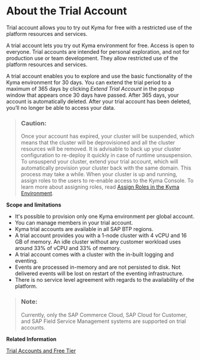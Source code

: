 <!-- loioc4fff0f58f90424f8e0af28975ac7f0f -->

# About the Trial Account

Trial account allows you to try out Kyma for free with a restricted use of the platform resources and services.

A trial account lets you try out Kyma environment for free. Access is open to everyone. Trial accounts are intended for personal exploration, and not for production use or team development. They allow restricted use of the platform resources and services.

A trial account enables you to explore and use the basic functionality of the Kyma environment for 30 days. You can extend the trial period to a maximum of 365 days by clicking *Extend Trial Account* in the popup window that appears once 30 days have passed. After 365 days, your account is automatically deleted. After your trial account has been deleted, you’ll no longer be able to access your data.

> ### Caution:  
> Once your account has expired, your cluster will be suspended, which means that the cluster will be deprovisioned and all the cluster resources will be removed. It is advisable to back up your cluster configuration to re-deploy it quickly in case of runtime unsuspension. To unsuspend your cluster, extend your trial account, which will automatically provision your cluster back with the same domain. This process may take a while. When your cluster is up and running, assign roles to the users to re-enable access to the Kyma Console. To learn more about assigning roles, read [Assign Roles in the Kyma Environment](../50-administration-and-ops/Assign_Roles_in_the_Kyma_Environment_148ae38.md).



**Scope and limitations**

-   It's possible to provision only one Kyma environment per global account.
-   You can manage members in your trial account.
-   Kyma trial accounts are available in all SAP BTP regions.
-   A trial account provides you with a 1-node cluster with 4 vCPU and 16 GB of memory. An idle cluster without any customer workload uses around 33% of vCPU and 33% of memory.
-   A trial account comes with a cluster with the in-built logging and eventing.
-   Events are processed in-memory and are not persisted to disk. Not delivered events will be lost on restart of the eventing infrastructure.
-   There is no service level agreement with regards to the availability of the platform.

> ### Note:  
> Currently, only the SAP Commerce Cloud, SAP Cloud for Customer, and SAP Field Service Management systems are supported on trial accounts.

**Related Information**  


[Trial Accounts and Free Tier](../10-concepts/Trial_Accounts_and_Free_Tier_046f127.md "Explore the different options for trying out SAP BTP.")

